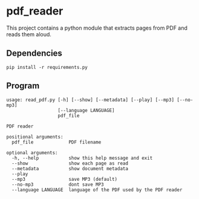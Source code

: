 # pdf_reader

This project contains a python module that extracts pages from PDF and reads them aloud.


## Dependencies

```
pip install -r requirements.py
```


## Program

```
usage: read_pdf.py [-h] [--show] [--metadata] [--play] [--mp3] [--no-mp3]
                   [--language LANGUAGE]
                   pdf_file

PDF reader

positional arguments:
  pdf_file             PDF filename

optional arguments:
  -h, --help           show this help message and exit
  --show               show each page as read
  --metadata           show document metadata
  --play
  --mp3                save MP3 (default)
  --no-mp3             dont save MP3
  --language LANGUAGE  language of the PDF used by the PDF reader
```
